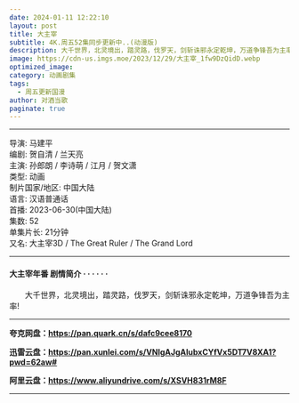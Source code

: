 ```yaml
---
date: 2024-01-11 12:22:10
layout: post
title: 大主宰
subtitle: 4K.周五52集同步更新中..(动漫版)
description: 大千世界，北灵境出，踏灵路，伐罗天，剑斩诛邪永定乾坤，万道争锋吾为主率!...
image: https://cdn-us.imgs.moe/2023/12/29/大主宰_1fw9DzQidD.webp
optimized_image: 
category: 动画剧集
tags:
  - 周五更新国漫
author: 对酒当歌
paginate: true
---
```


---

导演: 马建平  
编剧: 贺自清 / 兰天亮  
主演: 孙郎朗 / 李诗萌 / 江月 / 贺文潇  
类型: 动画  
制片国家/地区: 中国大陆  
语言: 汉语普通话  
首播: 2023-06-30(中国大陆)  
集数: 52  
单集片长: 21分钟  
又名: 大主宰3D / The Great Ruler / The Grand Lord  

---

#### 大主宰年番 剧情简介 · · · · · ·

　　大千世界，北灵境出，踏灵路，伐罗天，剑斩诛邪永定乾坤，万道争锋吾为主率!

---

**夸克网盘：<https://pan.quark.cn/s/dafc9cee8170>**

**迅雷云盘：<https://pan.xunlei.com/s/VNlgAJgAlubxCYfVx5DT7V8XA1?pwd=62aw#>**

**阿里云盘：<https://www.aliyundrive.com/s/XSVH831rM8F>**

---
